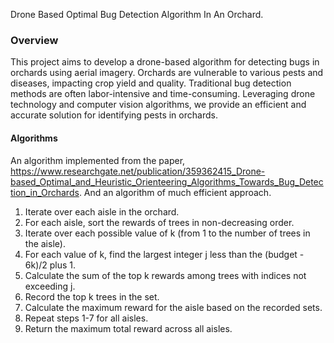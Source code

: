 Drone Based Optimal Bug Detection Algorithm In An Orchard.

### Overview
This project aims to develop a drone-based algorithm for detecting bugs in orchards using aerial imagery. Orchards are vulnerable to various pests and diseases, impacting crop yield and quality. Traditional bug detection methods are often labor-intensive and time-consuming. Leveraging drone technology and computer vision algorithms, we provide an efficient and accurate solution for identifying pests in orchards.

#### Algorithms

An algorithm implemented from the paper, https://www.researchgate.net/publication/359362415_Drone-based_Optimal_and_Heuristic_Orienteering_Algorithms_Towards_Bug_Detection_in_Orchards. And an algorithm of much efficient approach. 

1. Iterate over each aisle in the orchard.
2. For each aisle, sort the rewards of trees in non-decreasing order.
3. Iterate over each possible value of k (from 1 to the number of trees in the aisle).
4. For each value of k, find the largest integer j less than the (budget - 6k)/2 plus 1.
5. Calculate the sum of the top k rewards among trees with indices not exceeding j.
6. Record the top k trees in the set.
7. Calculate the maximum reward for the aisle based on the recorded sets.
8. Repeat steps 1-7 for all aisles.
9. Return the maximum total reward across all aisles.
